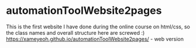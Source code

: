 # automationToolWebsite2pages
This is the first website I have done during the online course on html/css, so the class names and overall structure here are screwed :) 
https://xameyeoh.github.io/automationToolWebsite2pages/ - web version
